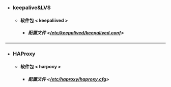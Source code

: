 - ### keepalive&LVS
  - #### 软件包 < keepaliived >
    - ##### 配置文件 <[/etc/keepalived/keepalived.conf](https://github.com/guiaiy/linux/blob/master/KeepAlive-LVS/keepalived.conf)>
---
- ### HAProxy
  - #### 软件包 < harpoxy >
    - ##### 配置文件 <[/etc/haproxy/haproxy.cfg](https://github.com/guiaiy/linux/blob/master/KeepAlive-LVS/haproxy.cfg)>
